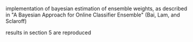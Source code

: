 implementation of bayesian estimation of ensemble weights, as described in "A Bayesian Approach for Online Classifier Ensemble" (Bai, Lam, and Sclaroff)

results in section 5 are reproduced